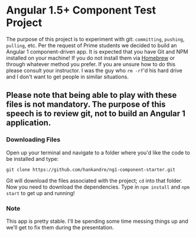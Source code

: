 # Angular 1.5+ Component Test Project
The purpose of this project is to experiment with git: `committing`, `pushing`, `pulling`, etc. Per the request of Prime
students we decided to build an Angular 1 component-driven app. It is expected that you have Git and NPM installed on your machine!
If you do not install them via [Homebrew](http://brew.sh/) or through whatever method you prefer. If you are unsure how to do this
please consult your instructor. I was the guy who `rm -rf`'d his hard drive and I don't want to get people in similar situations.

## Please note that being able to play with these files is not mandatory. The purpose of this speech is to review git, not to build an Angular 1 application. 


### Downloading Files
Open up your terminal and navigate to a folder where you'd like the code to be installed
and type:

```git
git clone https://github.com/hankandre/ng1-component-starter.git

```

Git will download the files associated with the project; `cd` into that folder. Now you need to download the dependencies. Type in `npm install`
and `npm start` to get up and running!


### Note
This app is pretty stable. I'll be spending some time messing things up and we'll get to fix them during the presentation.
